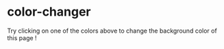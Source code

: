 # color-changer

Try clicking on one of the colors above to change the background color of this page !
